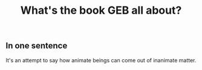 <h1 align="center"> What's the book GEB all about? </h1>

<br>

## In one sentence

It's an attempt to say how animate beings can come out of inanimate matter.

<br>

